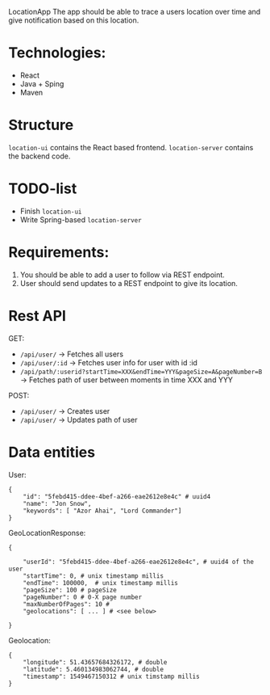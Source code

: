 LocationApp
The app should be able to trace a users location over time and give notification based on this location.


# Technologies:
- React
- Java + Sping 
- Maven

# Structure
`location-ui` contains the React based frontend. `location-server` contains the backend code.

# TODO-list
- Finish `location-ui`
- Write Spring-based `location-server`

# Requirements:
1. You should be able to add a user to follow via REST endpoint.
2. User should send updates to a REST endpoint to give its location.

# Rest API
GET:
- `/api/user/` -> Fetches all users
- `/api/user/:id` -> Fetches user info for user with id :id
- `/api/path/:userid?startTime=XXX&endTime=YYY&pageSize=A&pageNumber=B` -> Fetches path of user between moments in time XXX and YYY

POST:
- `/api/user/` -> Creates user
- `/api/user/` -> Updates path of user


# Data entities

User:
```
{
	"id": "5febd415-ddee-4bef-a266-eae2612e8e4c" # uuid4
	"name": "Jon Snow",
	"keywords": [ "Azor Ahai", "Lord Commander"]
}
```


GeoLocationResponse: 
```
{

	"userId": "5febd415-ddee-4bef-a266-eae2612e8e4c", # uuid4 of the user
	"startTime": 0, # unix timestamp millis
	"endTime": 100000,  # unix timestamp millis
	"pageSize": 100 # pageSize
	"pageNumber": 0 # 0-X page number
	"maxNumberOfPages": 10 #
	"geolocations": [ ... ] # <see below>

}
```

Geolocation:
```
{
	"longitude": 51.43657684326172, # double
	"latitude": 5.460134983062744, # double
	"timestamp": 1549467150312 # unix timstamp millis
}
```